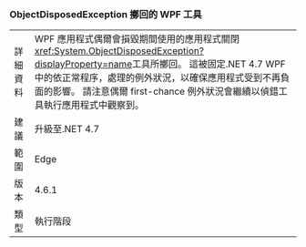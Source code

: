 ### <a name="objectdisposedexception-thrown-by-wpf-spellchecker"></a>ObjectDisposedException 擲回的 WPF 工具

|   |   |
|---|---|
|詳細資料|WPF 應用程式偶爾會損毀期間使用的應用程式關閉<xref:System.ObjectDisposedException?displayProperty=name>工具所擲回。 這被固定.NET 4.7 WPF 中的依正常程序，處理的例外狀況，以確保應用程式受到不再負面的影響。 請注意偶爾 first-chance 例外狀況會繼續以偵錯工具執行應用程式中觀察到。|
|建議|升級至.NET 4.7|
|範圍|Edge|
|版本|4.6.1|
|類型|執行階段|

